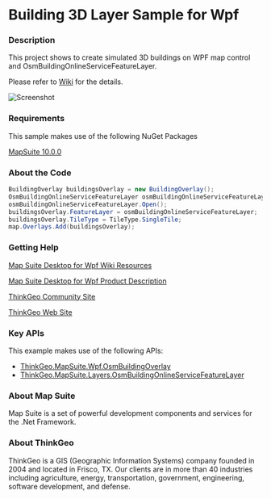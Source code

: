 # Building 3D Layer Sample for Wpf

### Description
This project shows to create simulated 3D buildings on WPF map control and OsmBuildingOnlineServiceFeatureLayer.

Please refer to [Wiki](http://wiki.thinkgeo.com/wiki/map_suite_desktop_for_wpf) for the details.

![Screenshot](https://github.com/ThinkGeo/Building3DLayerSample-ForWpf/blob/master/Screenshot.png)

### Requirements
This sample makes use of the following NuGet Packages

[MapSuite 10.0.0](https://www.nuget.org/packages?q=ThinkGeo)

### About the Code
```csharp
BuildingOverlay buildingsOverlay = new BuildingOverlay();
OsmBuildingOnlineServiceFeatureLayer osmBuildingOnlineServiceFeatureLayer = new OsmBuildingOnlineServiceFeatureLayer();
osmBuildingOnlineServiceFeatureLayer.Open();
buildingsOverlay.FeatureLayer = osmBuildingOnlineServiceFeatureLayer;
buildingsOverlay.TileType = TileType.SingleTile;
map.Overlays.Add(buildingsOverlay);
```
### Getting Help

[Map Suite Desktop for Wpf Wiki Resources](http://wiki.thinkgeo.com/wiki/map_suite_desktop_for_wpf)

[Map Suite Desktop for Wpf Product Description](https://thinkgeo.com/ui-controls#desktop-platforms)

[ThinkGeo Community Site](http://community.thinkgeo.com/)

[ThinkGeo Web Site](http://www.thinkgeo.com)

### Key APIs
This example makes use of the following APIs:

- [ThinkGeo.MapSuite.Wpf.OsmBuildingOverlay](http://wiki.thinkgeo.com/wiki/api/ThinkGeo.MapSuite.Wpf.OsmBuildingOverlay)
- [ThinkGeo.MapSuite.Layers.OsmBuildingOnlineServiceFeatureLayer](http://wiki.thinkgeo.com/wiki/api/ThinkGeo.MapSuite.Layers.OsmBuildingOnlineServiceFeatureLayer)

### About Map Suite
Map Suite is a set of powerful development components and services for the .Net Framework.

### About ThinkGeo
ThinkGeo is a GIS (Geographic Information Systems) company founded in 2004 and located in Frisco, TX. Our clients are in more than 40 industries including agriculture, energy, transportation, government, engineering, software development, and defense.

